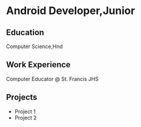 # Android Developer,Junior 

## Education
Computer Science,Hnd

## Work Experience
Computer Educator @ St. Francis JHS

## Projects
 - Project 1
 - Project 2
